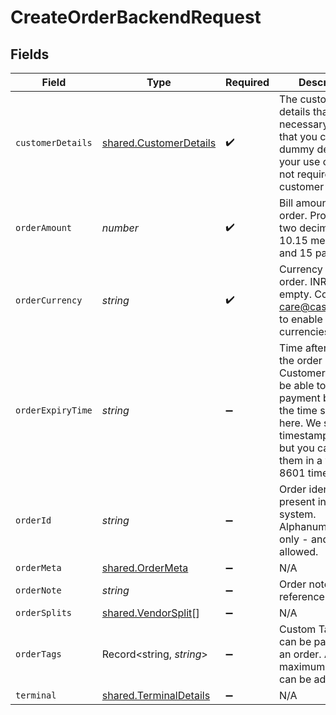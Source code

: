 # CreateOrderBackendRequest


## Fields

| Field                                                                                                                                                                                                       | Type                                                                                                                                                                                                        | Required                                                                                                                                                                                                    | Description                                                                                                                                                                                                 | Example                                                                                                                                                                                                     |
| ----------------------------------------------------------------------------------------------------------------------------------------------------------------------------------------------------------- | ----------------------------------------------------------------------------------------------------------------------------------------------------------------------------------------------------------- | ----------------------------------------------------------------------------------------------------------------------------------------------------------------------------------------------------------- | ----------------------------------------------------------------------------------------------------------------------------------------------------------------------------------------------------------- | ----------------------------------------------------------------------------------------------------------------------------------------------------------------------------------------------------------- |
| `customerDetails`                                                                                                                                                                                           | [shared.CustomerDetails](../../../sdk/models/shared/customerdetails.md)                                                                                                                                     | :heavy_check_mark:                                                                                                                                                                                          | The customer details that are necessary. Note that you can pass dummy details if your use case does not require the customer details.                                                                       | {"customer_id":"7112AAA812234","customer_email":"john@cashfree.com","customer_phone":"9908734801","customer_bank_account_number":"1518121112","customer_bank_ifsc":"CITI0000001","customer_bank_code":3333} |
| `orderAmount`                                                                                                                                                                                               | *number*                                                                                                                                                                                                    | :heavy_check_mark:                                                                                                                                                                                          | Bill amount for the order. Provide upto two decimals. 10.15 means Rs 10 and 15 paisa                                                                                                                        | 10.15                                                                                                                                                                                                       |
| `orderCurrency`                                                                                                                                                                                             | *string*                                                                                                                                                                                                    | :heavy_check_mark:                                                                                                                                                                                          | Currency for the order. INR if left empty. Contact care@cashfree.com to enable new currencies.                                                                                                              | INR                                                                                                                                                                                                         |
| `orderExpiryTime`                                                                                                                                                                                           | *string*                                                                                                                                                                                                    | :heavy_minus_sign:                                                                                                                                                                                          | Time after which the order expires. Customers will not be able to make the payment beyond the time specified here. We store timestamps in IST, but you can provide them in a valid ISO 8601 time format.    | 2021-07-29T00:00:00Z                                                                                                                                                                                        |
| `orderId`                                                                                                                                                                                                   | *string*                                                                                                                                                                                                    | :heavy_minus_sign:                                                                                                                                                                                          | Order identifier present in your system. Alphanumeric and only - and _ allowed.                                                                                                                             |                                                                                                                                                                                                             |
| `orderMeta`                                                                                                                                                                                                 | [shared.OrderMeta](../../../sdk/models/shared/ordermeta.md)                                                                                                                                                 | :heavy_minus_sign:                                                                                                                                                                                          | N/A                                                                                                                                                                                                         | {"return_url":"https://b8af79f41056.eu.ngrok.io?order_id={order_id}","notify_url":"https://b8af79f41056.eu.ngrok.io/webhook.php"}                                                                           |
| `orderNote`                                                                                                                                                                                                 | *string*                                                                                                                                                                                                    | :heavy_minus_sign:                                                                                                                                                                                          | Order note for reference.                                                                                                                                                                                   | Test order                                                                                                                                                                                                  |
| `orderSplits`                                                                                                                                                                                               | [shared.VendorSplit](../../../sdk/models/shared/vendorsplit.md)[]                                                                                                                                           | :heavy_minus_sign:                                                                                                                                                                                          | N/A                                                                                                                                                                                                         |                                                                                                                                                                                                             |
| `orderTags`                                                                                                                                                                                                 | Record<string, *string*>                                                                                                                                                                                    | :heavy_minus_sign:                                                                                                                                                                                          | Custom Tags which can be passed for an order. A maximum of 6 tags can be added                                                                                                                              |                                                                                                                                                                                                             |
| `terminal`                                                                                                                                                                                                  | [shared.TerminalDetails](../../../sdk/models/shared/terminaldetails.md)                                                                                                                                     | :heavy_minus_sign:                                                                                                                                                                                          | N/A                                                                                                                                                                                                         | {"terminal_phone_no":6309291183,"terminal_id":1,"terminal_type":"SPOS"}                                                                                                                                     |